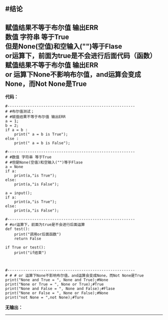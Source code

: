 
#结论<br> 
---------------------------------------------------------
**赋值结果不等于布尔值 输出ERR**<br>
**数值 字符串 等于True<br>**
**但是None(空值)和空输入("")等于Flase <br>**
**or运算下，前面为true是不会进行后面代码（函数）<br>**
**赋值结果不等于布尔值 输出ERR<br>**
**or 运算下None不影响布尔值，and运算会变成None，而Not None是True<br>**
---------------------------------------------------------
**代码：**
```
#---------------------------------------------------------
# #布尔值测试；
# #赋值结果不等于布尔值 输出ERR
a = 1;
b = 2;
if a = b :
	print(" a = b is True");
else :
	print(" a = b is False");

#---------------------------------------------------------
# #数值 字符串 等于True
# #但是None(空值)和空输入("")等于Flase 
a = None
if a:
	print(a,"is True");
else:
	print(a,"is False");

a = input();
if a: 
	print(a,"is True");
else:
	print(a,"is False");

#---------------------------------------------------------
# #or运算下，前面为true是不会进行后面运算
def test():
	print("调用or后面函数")
	return False

if True or test():
	print("if结束")



#---------------------------------------------------------
# # # or 运算下None不影响布尔值，and运算会变成None，而Not None是True
print("None and True = ", None and True);#None
print("None or True = ", None or True);#True
print("None and False = ", None and False);#Flase
print("None or False = ", None or False);#None
print("not None = ",not None);#Ture
```
**无输出：**

---------------------------------------------------------
